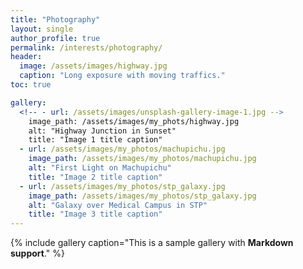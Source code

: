 ```yaml
---
title: "Photography"
layout: single
author_profile: true
permalink: /interests/photography/
header:
  image: /assets/images/highway.jpg
  caption: "Long exposure with moving traffics."
toc: true

gallery:
  <!-- - url: /assets/images/unsplash-gallery-image-1.jpg -->
    image_path: /assets/images/my_phots/highway.jpg
    alt: "Highway Junction in Sunset"
    title: "Image 1 title caption"
  - url: /assets/images/my_photos/machupichu.jpg
    image_path: /assets/images/my_photos/machupichu.jpg
    alt: "First Light on Machupichu"
    title: "Image 2 title caption"
  - url: /assets/images/my_photos/stp_galaxy.jpg
    image_path: /assets/images/my_photos/stp_galaxy.jpg
    alt: "Galaxy over Medical Campus in STP"
    title: "Image 3 title caption"
---
```


{% include gallery caption="This is a sample gallery with **Markdown support**." %}

